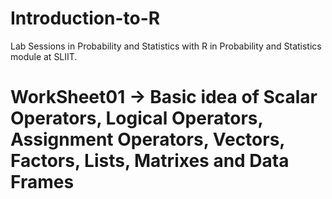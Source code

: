 # Introduction-to-R
Lab Sessions in Probability and Statistics with R in Probability and Statistics module at SLIIT. 

# WorkSheet01 -> Basic idea of Scalar Operators, Logical Operators,  Assignment Operators, Vectors, Factors, Lists, Matrixes and Data Frames

